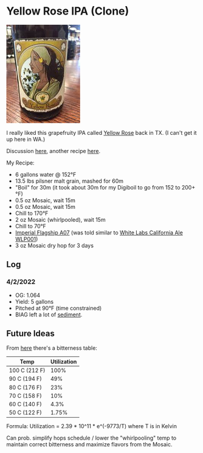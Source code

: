 Yellow Rose IPA (Clone)
===================
![image](images/Yellow_Rose_IPA.png)

I really liked this grapefruity IPA called [Yellow Rose](https://www.lonepint.com/the-core-brews) back in TX.  (I can't get it up here in WA.)

Discussion [here](https://www.homebrewtalk.com/threads/mosaic-s-m-a-s-h-yellow-rose-clone.494127/),
another recipe [here](https://www.homebrewersassociation.org/homebrew-recipe/yellow-rose-smash/).

My Recipe:
- 6 gallons water @ 152°F
- 13.5 lbs pilsner malt grain, mashed for 60m
- "Boil" for 30m (it took about 30m for my Digiboil to go from 152 to 200+°F)
- 0.5 oz Mosaic, wait 15m
- 0.5 oz Mosaic, wait 15m
- Chill to 170°F
- 2 oz Mosaic (whirlpooled), wait 15m
- Chill to 70°F
- [Imperial Flagship A07](https://www.imperialyeast.com/organic-yeast-strains/yeast-types/ale/flagship/)
  (was told similar to [White Labs California Ale WLP001](https://www.whitelabs.com/yeast-single?id=101&type=YEAST&style_type=0))
- 3 oz Mosaic dry hop for 3 days

Log
---

### 4/2/2022
- OG: 1.064
- Yield: 5 gallons
- Pitched at 90°F (time constrained)
- BIAG left a lot of [sediment](https://photos.app.goo.gl/tbKWbANu6yQa7uBR6).

Future Ideas
------------
From [here](https://beersmith.com/blog/2019/12/18/hop-utilization-in-the-whirlpool-for-beer-brewing/)  there's a bitterness table:

| Temp         |Utilization|
|--------------|-----------|
|100 C (212 F) |      100% |
| 90 C (194 F) |       49% |
| 80 C (176 F) |       23% |
| 70 C (158 F) |       10% |
| 60 C (140 F) |      4.3% |
| 50 C (122 F) |     1.75% |

Formula: Utilization = 2.39 * 10^11 * e^(-9773/T) where T is in Kelvin

Can prob. simplify hops schedule / lower the "whirlpooling" temp to maintain correct bitterness and maximize flavors from the Mosaic.
